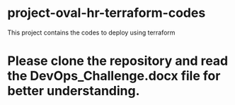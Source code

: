 # project-oval-hr-terraform-codes
This project contains the codes to deploy using terraform
# Please clone the repository and read the DevOps_Challenge.docx file for better understanding. 
